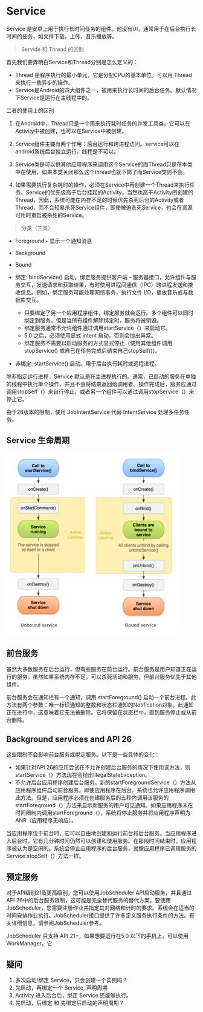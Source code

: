 # Service

Service 是安卓上用于执行长时间任务的组件。他没有UI，通常用于在后台执行长时间的任务，如文件下载，上传，音乐播放等。

> Servide 和 Thread 的区别

首先我们要弄明白Service和Thread分别是怎么定义的：

- Thread 是程序执行的最小单元，它是分配CPU的基本单位。可以用 Thread 来执行一些异步的操作。
- Service是Android的四大组件之一，被用来执行长时间的后台任务。默认情况下Service是运行在主线程中的。

二者的使用上的区别

1. 在Android中，Thread只是一个用来执行耗时任务的并发工具类，它可以在Activity中被创建，也可以在Service中被创建。

2. Service组件主要有两个作用：后台运行和跨进程访问。service可以在android系统后台独立运行，线程是不可以。

3. Service类是可以供其他应用程序来调用这个Service的而Thread只是在本类中在使用，如果本类关闭那么这个thread也就下岗了而Service类则不会。

4. 如果需要执行复杂耗时的操作，必须在Service中再创建一个Thread来执行任务。Service的优先级高于后台挂起的Activity，当然也高于Activity所创建的Thread，因此，系统可能在内存不足的时候优先杀死后台的Activity或者Thread，而不会轻易杀死Service组件，即使被迫杀死Service，也会在资源可用时重启被杀死的Service。


> 分类（三类）

- Foreground - 显示一个通知消息
- Background
- Bound


- 绑定: bindService() 启动。绑定服务提供客户端 - 服务器接口，允许组件与服务交互，发送请求和获取结果，有时使用进程间通信（IPC）跨进程发送和接收信息。例如，绑定服务可能处理网络事务，执行文件 I/O，播放音乐或与数据库交互。
    - 只要绑定了另一个应用程序组件，绑定服务就会运行。多个组件可以同时绑定到服务，但是当所有组件解除绑定时，服务将被销毁。
    - 绑定服务通常不允许组件通过调用startService（）来启动它。
    - 5.0 之后，必须使用显式 intent 启动，否则会抛出异常。
    - 绑定服务不需要以启动服务的方式显式停止（使用其他组件调用stopService() 或自己在任务完成后结束自己stopSelf()）。
- 非绑定: startService() 启动。用于后台执行耗时或远程进程。

除非指定运行进程，Service 默认是在主进程执行的。通常，已启动的服务在单独的线程中执行单个操作，并且不会将结果返回给调用者。操作完成后，服务应通过调用stopSelf（）来自行停止，或者另一个组件可以通过调用stopService（）来停止它。

由于26版本的限制，使用 JobIntentService 代替 IntentService 处理多任务任务。

## Service 生命周期

![dg service lifecycle](images/dg_service_lifecycle.png)


## 前台服务

虽然大多数服务在后台运行，但有些服务在前台运行。前台服务是用户知道正在运行的服务。虽然如果系统内存不足，可以杀死活动和服务，但前台服务优先于其他组件。

前台服务会在通知栏有一个通知，调用 startForeground() 启动一个前台进程。此方法有两个参数：唯一标识通知的整数和状态栏通知的Notification对象。此通知正在进行中，这意味着它无法被删除。它将保留在状态栏中，直到服务停止或从前台删除。

## Background services and API 26

这些限制不会影响前台服务或绑定服务。以下是一些具体的变化：

- 如果针对API 26的应用尝试在不允许创建后台服务的情况下使用该方法，则startService（）方法现在会抛出IllegalStateException。
- 不允许后台应用程序创建后台服务。新的startForegroundService（）方法从应用程序组件启动前台服务。即使应用程序在后台，系统也允许应用程序调用此方法。但是，应用程序必须在创建服务后的五秒内调用该服务的startForeground（）方法来显示新服务的用户可见通知。如果应用程序未在时间限制内调用startForeground（），系统将停止服务并将应用程序声明为ANR（应用程序无响应）。

当应用程序位于前台时，它可以自由地创建和运行前台和后台服务。当应用程序进入后台时，它有几分钟时间仍然可以创建和使用服务。在那段时间结束时，应用程序被认为是空闲的。系统会停止应用程序的后台服务，就像应用程序已调用服务的Service.stopSelf（）方法一样。


## 预定服务

对于API级别21及更高级别，您可以使用JobScheduler API启动服务，并且通过API 26中的后台服务限制，这可能是完全替代服务的替代方案。要使用JobScheduler，您需要注册作业并指定其对网络和计时的要求。系统会在适当的时间安排作业执行。JobScheduler接口提供了许多定义服务执行条件的方法。有关详细信息，请参阅JobScheduler参考。

JobScheduler 只支持 API 21+，如果想要运行在5.0 以下的手机上，可以使用 WorkManager，它


## 疑问

1. 多次启动/绑定 Service，只会创建一个实例吗？
2. 先启动，再绑定一个 Service, 声明周期
3. Activity 进入后台后，绑定 Service 还能够执行。
4. 先启动，后绑定 和 先绑定后启动的声明周期？
